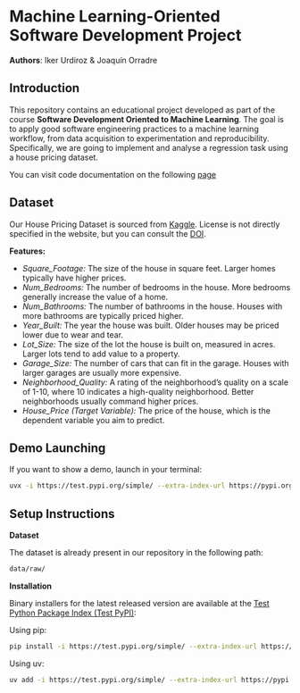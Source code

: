 # Machine Learning-Oriented Software Development Project

**Authors**: Iker Urdiroz & Joaquín Orradre

## Introduction
This repository contains an educational project developed as part of the course **Software Development Oriented to Machine Learning**. The goal is to apply good software engineering practices to a machine learning workflow, from data acquisition to experimentation and reproducibility. Specifically, we are going to implement and analyse a regression task using a house pricing dataset.

You can visit code documentation on the following [page](https://ikerua.github.io/Software_Development/)

## Dataset
Our House Pricing Dataset is sourced from [Kaggle](https://www.kaggle.com/datasets/prokshitha/home-value-insights). License is not directly specified in the website, but you can consult the [DOI](https://doi.org/10.34740/kaggle/dsv/9334344).

**Features:**
- *Square_Footage:* The size of the house in square feet. Larger homes typically have higher prices.
- *Num_Bedrooms:* The number of bedrooms in the house. More bedrooms generally increase the value of a home.
- *Num_Bathrooms:* The number of bathrooms in the house. Houses with more bathrooms are typically priced higher.
- *Year_Built:* The year the house was built. Older houses may be priced lower due to wear and tear.
- *Lot_Size:* The size of the lot the house is built on, measured in acres. Larger lots tend to add value to a property.
- *Garage_Size:* The number of cars that can fit in the garage. Houses with larger garages are usually more expensive.
- *Neighborhood_Quality:* A rating of the neighborhood’s quality on a scale of 1-10, where 10 indicates a high-quality neighborhood. Better neighborhoods usually command higher prices.
- *House_Price (Target Variable):* The price of the house, which is the dependent variable you aim to predict.

##  Demo Launching
If you want to show a demo, launch in your terminal:
```bash
uvx -i https://test.pypi.org/simple/ --extra-index-url https://pypi.org/simple/ house-price-prediction-joaquin-iker
```
## Setup Instructions

**Dataset**

The dataset is already present in our repository in the following path:
  ```bash
  data/raw/
  ```
**Installation**

Binary installers for the latest released version are available at the [Test Python Package Index (Test PyPI)](https://test.pypi.org/project/house-price-prediction-joaquin-iker/):

Using pip:

```bash
pip install -i https://test.pypi.org/simple/ --extra-index-url https://pypi.org/simple/ house-price-prediction-joaquin-iker
```
Using uv:

```bash
uv add -i https://test.pypi.org/simple/ --extra-index-url https://pypi.org/simple/ house-price-prediction-joaquin-iker
```
